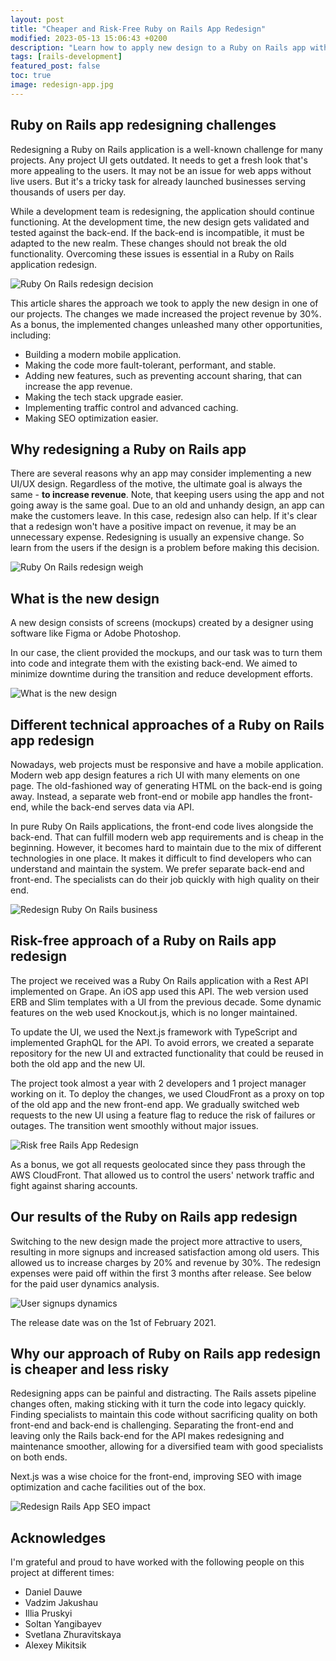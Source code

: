 ```yaml
---
layout: post
title: "Cheaper and Risk-Free Ruby on Rails App Redesign"
modified: 2023-05-13 15:06:43 +0200
description: "Learn how to apply new design to a Ruby on Rails app without risks to your business and do that cheaper.."
tags: [rails-development]
featured_post: false
toc: true
image: redesign-app.jpg
---
```


## Ruby on Rails app redesigning challenges

Redesigning a Ruby on Rails application is a well-known challenge for many projects. Any project UI gets outdated. It needs to get a fresh look that's more appealing to the users. It may not be an issue for web apps without live users. But it's a tricky task for already launched businesses serving thousands of users per day.

While a development team is redesigning, the application should continue functioning. At the development time, the new design gets validated and tested against the back-end. If the back-end is incompatible, it must be adapted to the new realm. These changes should not break the old functionality. Overcoming these issues is essential in a Ruby on Rails application redesign.

![Ruby On Rails redesign decision](/images/redesign-decision.jpg)

This article shares the approach we took to apply the new design in one of our projects. The changes we made increased the project revenue by 30%. As a bonus, the implemented changes unleashed many other opportunities, including:

- Building a modern mobile application.
- Making the code more fault-tolerant, performant, and stable.
- Adding new features, such as preventing account sharing, that can increase the app revenue.
- Making the tech stack upgrade easier.
- Implementing traffic control and advanced caching.
- Making SEO optimization easier.

## Why redesigning a Ruby on Rails app

There are several reasons why an app may consider implementing a new UI/UX design. Regardless of the motive, the ultimate goal is always the same - **to increase revenue**. Note, that keeping users using the app and not going away is the same goal.  Due to an old and unhandy design, an app can make the customers leave. In this case, redesign also can help. If it's clear that a redesign won't have a positive impact on revenue, it may be an unnecessary expense. Redesigning is usually an expensive change. So learn from the users if the design is a problem before making this decision.

![Ruby On Rails redesign weigh](/images/redesign-weigh.jpg)

## What is the new design

A new design consists of screens (mockups) created by a designer using software like Figma or Adobe Photoshop.

In our case, the client provided the mockups, and our task was to turn them into code and integrate them with the existing back-end. We aimed to minimize downtime during the transition and reduce development efforts.

![What is the new design](/images/redesign-new-design.jpg)

## Different technical approaches of a Ruby on Rails app redesign

Nowadays, web projects must be responsive and have a mobile application. Modern web app design features a rich UI with many elements on one page. The old-fashioned way of generating HTML on the back-end is going away. Instead, a separate web front-end or mobile app handles the front-end, while the back-end serves data via API.

In pure Ruby On Rails applications, the front-end code lives alongside the back-end. That can fulfill modern web app requirements and is cheap in the beginning. However, it becomes hard to maintain due to the mix of different technologies in one place. It makes it difficult to find developers who can understand and maintain the system. We prefer separate back-end and front-end. The specialists can do their job quickly with high quality on their end.

![Redesign Ruby On Rails business](/images/redesign-business.jpg)

## Risk-free approach of a Ruby on Rails app redesign

The project we received was a Ruby On Rails application with a Rest API implemented on Grape. An iOS app used this API. The web version used ERB and Slim templates with a UI from the previous decade. Some dynamic features on the web used Knockout.js, which is no longer maintained.

To update the UI, we used the Next.js framework with TypeScript and implemented GraphQL for the API. To avoid errors, we created a separate repository for the new UI and extracted functionality that could be reused in both the old app and the new UI.

The project took almost a year with 2 developers and 1 project manager working on it. To deploy the changes, we used CloudFront as a proxy on top of the old app and the new front-end app. We gradually switched web requests to the new UI using a feature flag to reduce the risk of failures or outages. The transition went smoothly without major issues.

![Risk free Rails App Redesign](/images/rails-app-redesign.png)

As a bonus, we got all requests geolocated since they pass through the AWS CloudFront. That allowed us to control the users' network traffic and fight against sharing accounts.

## Our results of the Ruby on Rails app redesign

Switching to the new design made the project more attractive to users, resulting in more signups and increased satisfaction among old users. This allowed us to increase charges by 20% and revenue by 30%. The redesign expenses were paid off within the first 3 months after release. See below for the paid user dynamics analysis.

![User signups dynamics](/images/users-increase.png)

The release date was on the 1st of February 2021.

## Why our approach of Ruby on Rails app redesign is cheaper and less risky

Redesigning apps can be painful and distracting. The Rails assets pipeline changes often, making sticking with it turn the code into legacy quickly. Finding specialists to maintain this code without sacrificing quality on both front-end and back-end is challenging. Separating the front-end and leaving only the Rails back-end for the API makes redesigning and maintenance smoother, allowing for a diversified team with good specialists on both ends.

Next.js was a wise choice for the front-end, improving SEO with image optimization and cache facilities out of the box.

![Redesign Rails App SEO impact](/images/redesign-seo.png)

## Acknowledges

I'm grateful and proud to have worked with the following people on this project at different times:

- Daniel Dauwe
- Vadzim Jakushau
- Illia Pruskyi
- Soltan Yangibayev
- Svetlana Zhuravitskaya
- Alexey Mikitsik
